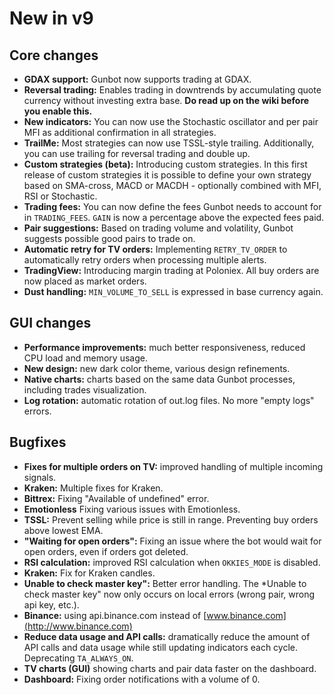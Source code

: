 # New in v9

## Core changes

*  **GDAX support:** Gunbot now supports trading at GDAX.
*  **Reversal trading:** Enables trading in downtrends by accumulating quote currency without investing extra base. **Do read up on the wiki before you enable this.**
*  **New indicators:** You can now use the Stochastic oscillator and per pair MFI as additional confirmation in all strategies.
*  **TrailMe:** Most strategies can now use TSSL-style trailing. Additionally, you can use trailing for reversal trading and double up.
*  **Custom strategies \(beta\):** Introducing custom strategies. In this first release of custom strategies it is possible to define your own strategy based on SMA-cross, MACD or MACDH - optionally combined with MFI, RSI or Stochastic.
*  **Trading fees:** You can now define the fees Gunbot needs to account for in `TRADING_FEES`. `GAIN` is now a percentage above the expected fees paid.
*  **Pair suggestions:** Based on trading volume and volatility, Gunbot suggests possible good pairs to trade on.
*  **Automatic retry for TV orders:** Implementing `RETRY_TV_ORDER` to automatically retry orders when processing multiple alerts.
*  **TradingView:** Introducing margin trading at Poloniex. All buy orders are now placed as market orders.
*  **Dust handling:** `MIN_VOLUME_TO_SELL` is expressed in base currency again.

##  GUI changes

*  **Performance improvements:** much better responsiveness, reduced CPU load and memory usage.
*  **New design:** new dark color theme, various design refinements.
*  **Native charts:** charts based on the same data Gunbot processes, including trades visualization.
*  **Log rotation:** automatic rotation of out.log files. No more "empty logs" errors.

##  Bugfixes

*  **Fixes for multiple orders on TV:** improved handling of multiple incoming signals.
*  **Kraken:** Multiple fixes for Kraken.
*  **Bittrex:** Fixing "Available of undefined" error.
*  **Emotionless** Fixing various issues with Emotionless.
*  **TSSL:** Prevent selling while price is still in range. Preventing buy orders above lowest EMA.
*  **"Waiting for open orders":** Fixing an issue where the bot would wait for open orders, even if orders got deleted.
*  **RSI calculation:** improved RSI calculation when `OKKIES_MODE` is disabled.
*  **Kraken:** Fix for Kraken candles.
*  **Unable to check master key":** Better error handling. The \*Unable to check master key" now only occurs on local errors \(wrong pair, wrong api key, etc.\).
*  **Binance:** using api.binance.com instead of [www.binance.com](http://www.binance.com)
*  **Reduce data usage and API calls:** dramatically reduce the amount of API calls and data usage while still updating indicators each cycle. Deprecating `TA_ALWAYS_ON`.
*  **TV charts \(GUI\)** showing charts and pair data faster on the dashboard.
*  **Dashboard:** Fixing order notifications with a volume of 0.

